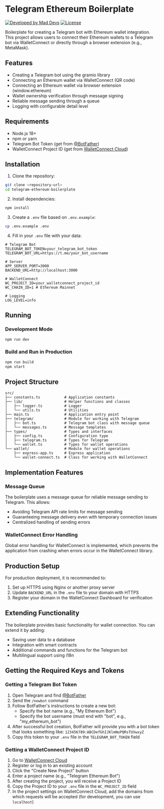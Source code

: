 # Telegram Ethereum Boilerplate

[![Developed by Mad Devs](https://maddevs.io/badge-dark.svg)](https://maddevs.io?utm_source=github&utm_medium=madboiler)
[![License](https://img.shields.io/badge/License-Apache%202.0-blue.svg)](LICENSE)

Boilerplate for creating a Telegram bot with Ethereum wallet integration. This project allows users to connect their Ethereum wallets to a Telegram bot via WalletConnect or directly through a browser extension (e.g., MetaMask).

## Features

- Creating a Telegram bot using the gramio library
- Connecting an Ethereum wallet via WalletConnect (QR code)
- Connecting an Ethereum wallet via browser extension (window.ethereum)
- Wallet ownership verification through message signing
- Reliable message sending through a queue
- Logging with configurable detail level

## Requirements

- Node.js 18+
- npm or yarn
- Telegram Bot Token (get from [@BotFather](https://t.me/BotFather))
- WalletConnect Project ID (get from [WalletConnect Cloud](https://cloud.walletconnect.com/))

## Installation

1. Clone the repository:
```bash
git clone <repository-url>
cd telegram-ethereum-boilerplate
```

2. Install dependencies:
```bash
npm install
```

3. Create a `.env` file based on `.env.example`:
```bash
cp .env.example .env
```

4. Fill in your `.env` file with your data:
```
# Telegram Bot
TELEGRAM_BOT_TOKEN=your_telegram_bot_token
TELEGRAM_BOT_URL=https://t.me/your_bot_username

# Server
APP_SERVER_PORT=3000
BACKEND_URL=http://localhost:3000

# WalletConnect
WC_PROJECT_ID=your_walletconnect_project_id
WC_CHAIN_ID=1 # Ethereum Mainnet

# Logging
LOG_LEVEL=info
```

## Running

### Development Mode

```bash
npm run dev
```

### Build and Run in Production

```bash
npm run build
npm start
```

## Project Structure

```
src/
├── constants.ts           # Application constants
├── lib/                   # Helper functions and classes
│   ├── logger.ts          # Logger
│   └── utils.ts           # Utilities
├── main.ts                # Application entry point
├── telegram/              # Module for working with Telegram
│   ├── bot.ts             # Telegram bot class with message queue
│   └── messages.ts        # Message templates
├── types/                 # Types and interfaces
│   ├── config.ts          # Configuration type
│   ├── telegram.ts        # Types for Telegram
│   └── wallet.ts          # Types for wallet operations
└── wallet/                # Module for wallet operations
    ├── express-app.ts     # Express application
    └── wallet-connect.ts  # Class for working with WalletConnect
```

## Implementation Features

### Message Queue

The boilerplate uses a message queue for reliable message sending to Telegram. This allows:
- Avoiding Telegram API rate limits for message sending
- Guaranteeing message delivery even with temporary connection issues
- Centralized handling of sending errors

### WalletConnect Error Handling

Global error handling for WalletConnect is implemented, which prevents the application from crashing when errors occur in the WalletConnect library.

## Production Setup

For production deployment, it is recommended to:

1. Set up HTTPS using Nginx or another proxy server
2. Update `BACKEND_URL` in the `.env` file to your domain with HTTPS
3. Register your domain in the WalletConnect Dashboard for verification

## Extending Functionality

The boilerplate provides basic functionality for wallet connection. You can extend it by adding:

- Saving user data to a database
- Integration with smart contracts
- Additional commands and functions for the Telegram bot
- Multilingual support using i18n

## Getting the Required Keys and Tokens

### Getting a Telegram Bot Token

1. Open Telegram and find [@BotFather](https://t.me/BotFather)
2. Send the `/newbot` command
3. Follow BotFather's instructions to create a new bot:
   - Specify the bot name (e.g., "My Ethereum Bot")
   - Specify the bot username (must end with "bot", e.g., "my_ethereum_bot")
4. After successful bot creation, BotFather will provide you with a bot token that looks something like: `123456789:ABCDefGhIJKlmNoPQRsTUVwxyZ`
5. Copy this token to your `.env` file in the `TELEGRAM_BOT_TOKEN` field

### Getting a WalletConnect Project ID

1. Go to [WalletConnect Cloud](https://cloud.walletconnect.com/)
2. Register or log in to an existing account
3. Click the "Create New Project" button
4. Enter a project name (e.g., "Telegram Ethereum Bot")
5. After creating the project, you will receive a Project ID
6. Copy the Project ID to your `.env` file in the `WC_PROJECT_ID` field
7. In the project settings on WalletConnect Cloud, add the domains from which requests will be accepted (for development, you can use `localhost`)